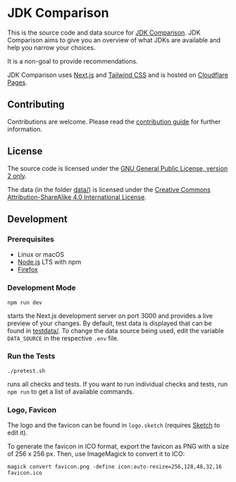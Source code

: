 # JDK Comparison

This is the source code and data source for [JDK Comparison](https://jdkcomparison.com/). JDK Comparison aims to give you an overview of what JDKs are available and help you narrow your choices.

It is a non-goal to provide recommendations.

JDK Comparison uses [Next.js](https://nextjs.org/) and [Tailwind CSS](https://tailwindcss.com/) and is hosted on [Cloudflare Pages](https://pages.cloudflare.com/).

## Contributing

Contributions are welcome. Please read the [contribution guide](CONTRIBUTING.md) for further information.

## License

The source code is licensed under the [GNU General Public License, version 2 only](https://spdx.org/licenses/GPL-2.0-only.html).

The data (in the folder [data/](data)) is licensed under the [Creative Commons Attribution-ShareAlike 4.0 International License](http://creativecommons.org/licenses/by-sa/4.0/).

## Development

### Prerequisites

-   Linux or macOS
-   [Node.js](https://nodejs.org/) LTS with npm
-   [Firefox](https://www.mozilla.org/firefox/)

### Development Mode

```shell
npm run dev
```

starts the Next.js development server on port 3000 and provides a live preview of your changes. By default, test data is displayed that can be found in [testdata/](testdata). To change the data source being used, edit the variable `DATA_SOURCE` in the respective `.env` file.

### Run the Tests

```shell
./pretest.sh
```

runs all checks and tests. If you want to run individual checks and tests, run `npm run` to get a list of available commands.

### Logo, Favicon

The logo and the favicon can be found in `logo.sketch` (requires [Sketch](https://www.sketch.com/) to edit it).

To generate the favicon in ICO format, export the favicon as PNG with a size of 256 x 256 px.
Then, use ImageMagick to convert it to ICO:

```shell
magick convert favicon.png -define icon:auto-resize=256,128,48,32,16 favicon.ico
```
